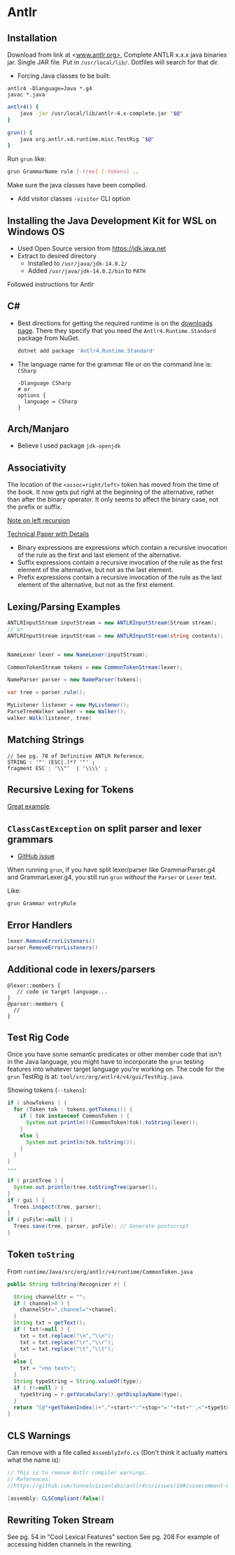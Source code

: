 # Antlr

## Installation

Download from link at <www.antlr.org>, Complete ANTLR x.x.x java binaries jar.
Single JAR file. Put in `/usr/local/lib/`. Dotfiles will search for that dir.


- Forcing Java classes to be built:
```
antlr4 -Dlanguage=Java *.g4
javac *.java
```

```sh
antlr4() {
    java -jar /usr/local/lib/antlr-4.x-complete.jar "$@"
}
```

```sh
grun() {
    java org.antlr.v4.runtime.misc.TestRig "$@"
}
```

Run `grun` like:
```sh
grun GrammarName rule [-tree] [-tokens] ..
```

Make sure the java classes have been compiled.

- Add visitor classes `-visitor` CLI option

## Installing the Java Development Kit for WSL on Windows OS

- Used Open Source version from <https://jdk.java.net>
- Extract to desired directory
    - Installed to `/usr/java/jdk-14.0.2/`
    - Added `/usr/java/jdk-14.0.2/bin` to `PATH`

Followed instructions for Antlr


## C\#

- Best directions for getting the required runtime is on the [downloads page](https://www.antlr.org/download.html).
  There they specify that you need the `Antlr4.Runtime.Standard`
  package from NuGet.

  ```sh
  dotnet add package 'Antlr4.Runtime.Standard'
  ```

- The language name for the grammar file or on the command line is:
  `CSharp`

  ```
  -Dlanguage CSharp
  # or
  options {
    language = CSharp
  }
  ```


## Arch/Manjaro

- Believe I used package `jdk-openjdk`

## Associativity

The location of the `<assoc=right/left>` token has moved from the time of
the book. It now gets put right at the beginning of the alternative,
rather than after the binary operator. It only seems to affect the
binary case, not the prefix or suffix.

[Note on left recursion](https://github.com/antlr/antlr4/blob/master/doc/left-recursion.md)

[Technical Paper with Details](https://www.antlr.org/papers/allstar-techreport.pdf)

 - Binary expressions are expressions which contain a recursive
   invocation of the rule as the first and last element of the
   alternative.
 - Suffix expressions contain a recursive invocation of the rule as the
   first element of the alternative, but not as the last element.
 - Prefix expressions contain a recursive invocation of the rule as the
   last element of the alternative, but not as the first element.

## Lexing/Parsing Examples

```C#
ANTLRInputStream inputStream = new ANTLRInputStream(Stream stream);
// or
ANTLRInputStream inputStream = new ANTLRInputStream(string contents);


NameLexer lexer = new NameLexer(inputStream);

CommonTokenStream tokens = new CommonTokenStream(lexer);

NameParser parser = new NameParser(tokens);

var tree = parser.rule();

MyListener listener = new MyListener();
ParseTreeWalker walker = new Walker();
walker.Walk(listener, tree)
```

## Matching Strings

```antlr
// See pg. 78 of Definitive ANTLR Reference.
STRING : '"' (ESC|.)*? '"' ;
fragment ESC : '\\"'  | '\\\\' ;
```

## Recursive Lexing for Tokens

[Great example](https://stackoverflow.com/questions/2555818/).

## `ClassCastException` on split parser and lexer grammars

- [GitHub issue](https://github.com/antlr/antlr4/issues/859)

When running `grun`, if you have split lexer/parser like GrammarParser.g4 and GrammarLexer.g4,
you still run `grun` *without* the `Parser` or `Lexer` text.

Like:

```
grun Grammar entryRule
```


## Error Handlers

```C#
lexer.RemoveErrorListeners()
parser.RemoveErrorListeners()
```

## Additional code in lexers/parsers

```
@lexer::members {
   // code in target language...
}
@parser::members {
  //
}
```

## Test Rig Code

Once you have some semantic predicates or other member code that isn't in the Java language,
you might have to incorporate the `grun` testing features into whatever target language you're working on.
The code for the `grun` TestRig is at: `tool/src/org/antlr4/v4/gui/TestRig.java`.

Showing tokens (`--tokens`):

```java
if ( showTokens ) {
  for (Token tok : tokens.getTokens()) {
    if ( tok instanceof CommonToken ) {
      System.out.println(((CommonToken)tok).toString(lexer));
    }
    else {
      System.out.println(tok.toString());
    }
  }
}
...

if ( printTree ) {
  System.out.println(tree.toStringTree(parser));
}
if ( gui ) {
  Trees.inspect(tree, parser);
}
if ( psFile!=null ) {
  Trees.save(tree, parser, psFile); // Generate postscript
}
```

## Token `toString`

From `runtime/Java/src/org/antlr/v4/runtime/CommonToken.java`

```java
public String toString(Recognizer r) {

  String channelStr = "";
  if ( channel>0 ) {
    channelStr=",channel="+channel;
  }
  String txt = getText();
  if ( txt!=null ) {
    txt = txt.replace("\n","\\n");
    txt = txt.replace("\r","\\r");
    txt = txt.replace("\t","\\t");
  }
  else {
    txt = "<no text>";
  }
  String typeString = String.valueOf(type);
  if ( r!=null ) {
    typeString = r.getVocabulary().getDisplayName(type);
  }
  return "[@"+getTokenIndex()+","+start+":"+stop+"='"+txt+"',<"+typeString+">"+channelStr+","+line+":"+getCharPositionInLine()+"]";
}
```

## CLS Warnings

Can remove with a file called `AssemblyInfo.cs` (Don't think it actually matters what the name is):

```C#
// This is to remove Antlr compiler warnings.
// References:
//https://github.com/tunnelvisionlabs/antlr4cs/issues/10#issuecomment-66999851

[assembly: CLSCompliant(false)]
```

## Rewriting Token Stream

See pg. 54 in "Cool Lexical Features" section
See pg. 208 For example of accessing hidden channels in the rewriting.
